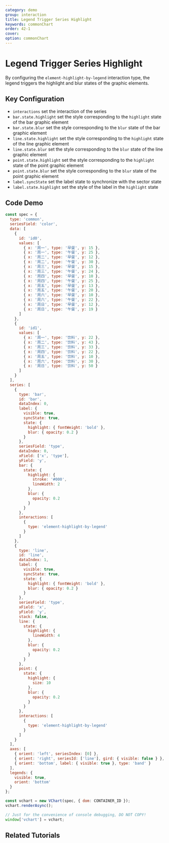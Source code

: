 ```yaml
---
category: demo
group: interaction
title: Legend Trigger Series Highlight
keywords: commonChart
order: 42-1
cover:
option: commonChart
---
```


# Legend Trigger Series Highlight

By configuring the `element-highlight-by-legend` interaction type, the legend triggers the highlight and blur states of the graphic elements.

## Key Configuration

- `interactions` set the interaction of the series
- `bar.state.highlight` set the style corresponding to the `highlight` state of the bar graphic element
- `bar.state.blur` set the style corresponding to the `blur` state of the bar graphic element
- `line.state.highlight` set the style corresponding to the `highlight` state of the line graphic element
- `line.state.blur` set the style corresponding to the `blur` state of the line graphic element
- `point.state.highlight` set the style corresponding to the `highlight` state of the point graphic element
- `point.state.blur` set the style corresponding to the `blur` state of the point graphic element
- `label.syncState` set the label state to synchronize with the sector state
- `label.state.highlight` set the style of the label in the `highlight` state

## Code Demo

```javascript livedemo
const spec = {
  type: 'common',
  seriesField: 'color',
  data: [
    {
      id: 'id0',
      values: [
        { x: '周一', type: '早餐', y: 15 },
        { x: '周一', type: '午餐', y: 25 },
        { x: '周二', type: '早餐', y: 12 },
        { x: '周二', type: '午餐', y: 30 },
        { x: '周三', type: '早餐', y: 15 },
        { x: '周三', type: '午餐', y: 24 },
        { x: '周四', type: '早餐', y: 10 },
        { x: '周四', type: '午餐', y: 25 },
        { x: '周五', type: '早餐', y: 13 },
        { x: '周五', type: '午餐', y: 20 },
        { x: '周六', type: '早餐', y: 10 },
        { x: '周六', type: '午餐', y: 22 },
        { x: '周日', type: '早餐', y: 12 },
        { x: '周日', type: '午餐', y: 19 }
      ]
    },
    {
      id: 'id1',
      values: [
        { x: '周一', type: '饮料', y: 22 },
        { x: '周二', type: '饮料', y: 43 },
        { x: '周三', type: '饮料', y: 33 },
        { x: '周四', type: '饮料', y: 22 },
        { x: '周五', type: '饮料', y: 10 },
        { x: '周六', type: '饮料', y: 30 },
        { x: '周日', type: '饮料', y: 50 }
      ]
    }
  ],
  series: [
    {
      type: 'bar',
      id: 'bar',
      dataIndex: 0,
      label: {
        visible: true,
        syncState: true,
        state: {
          highlight: { fontWeight: 'bold' },
          blur: { opacity: 0.2 }
        }
      },
      seriesField: 'type',
      dataIndex: 0,
      xField: ['x', 'type'],
      yField: 'y',
      bar: {
        state: {
          highlight: {
            stroke: '#000',
            lineWidth: 2
          },
          blur: {
            opacity: 0.2
          }
        }
      },
      interactions: [
        {
          type: 'element-highlight-by-legend'
        }
      ]
    },
    {
      type: 'line',
      id: 'line',
      dataIndex: 1,
      label: {
        visible: true,
        syncState: true,
        state: {
          highlight: { fontWeight: 'bold' },
          blur: { opacity: 0.2 }
        }
      },
      seriesField: 'type',
      xField: 'x',
      yField: 'y',
      stack: false,
      line: {
        state: {
          highlight: {
            lineWidth: 4
          },
          blur: {
            opacity: 0.2
          }
        }
      },
      point: {
        state: {
          highlight: {
            size: 10
          },
          blur: {
            opacity: 0.2
          }
        }
      },
      interactions: [
        {
          type: 'element-highlight-by-legend'
        }
      ]
    }
  ],
  axes: [
    { orient: 'left', seriesIndex: [0] },
    { orient: 'right', seriesId: ['line'], gird: { visible: false } },
    { orient: 'bottom', label: { visible: true }, type: 'band' }
  ],
  legends: {
    visible: true,
    orient: 'bottom'
  }
};

const vchart = new VChart(spec, { dom: CONTAINER_ID });
vchart.renderAsync();

// Just for the convenience of console debugging, DO NOT COPY!
window['vchart'] = vchart;
```

## Related Tutorials
